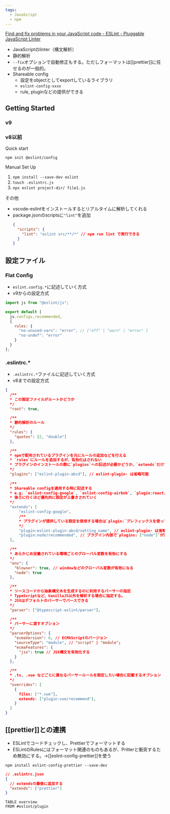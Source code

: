 ```yaml
---
tags:
  - JavaScript
  - npm
---
```

[Find and fix problems in your JavaScript code - ESLint - Pluggable JavaScript Linter](https://eslint.org/)

- JavaScriptのlinter（構文解析）
- 静的解析
- `--fix`オプションで自動修正もする。ただしフォーマットは[[prettier]]に任せるのが一般的。
- Shareable config
	- 設定をobjectとしてexportしているライブラリ
	- `eslint-config-xxxx`
	- rule, pluginなどの提供ができる

## Getting Started
### v9
### v8以前
Quick start
```shell
npm init @eslint/config
```

Manual Set Up
1. `npm install --save-dev eslint`
2. `touch .eslintrc.js`
3. `npx eslint project-dir/ file1.js`

その他
- vscode-eslintをインストールするとリアルタイムに解析してくれる
- package.jsonのscriptsに`"lint"`を追加
	```json
	{
	  "scripts": {
	    "lint": "eslint src/**/*" // npm run lint で実行できる
	  }
	}
	```


## 設定ファイル
### Flat Config
- `eslint.config.*`に記述していく方式
- v9からの設定方式
```js
import js from "@eslint/js";

export default [
  js.configs.recommended,
  {
    rules: {
      "no-unused-vars": "error", // ["off" | "warn" | "error" ]
      "no-undef": "error"
    }
  }
];
```
### .eslintrc.*
- `.eslintrc.*`ファイルに記述していく方式
- v8までの設定方式
```json
{
  /**
  * この設定ファイルがルートかどうか
  */
  "root": true,

  /**
  * 静的解析のルール
  */
  "rules": {
    "quotes": [2, "double"]
  },

  /**
  * npmで配布されているプラグインを元にルールの追加などを行える
  * `rules`にルールを追加するが、有効化はされない
  * プラグインのインストールの際に`plugins`への記述が必要かどうか、`extends`だけでいいかどうかは、導入するプラグインによって異なるので、都度調べる。（プラグインの内部で`plugins`の記載がある場合は、`.eslintrc.*`で`plugins`を記載する必要はない。）
  */
  "plugins": ["eslint-plugin-abcd"], // eslint-plugin- は省略可能
  
  /**
  * Shareable configを適用する時に記述する
  * e.g. `eslint-config-google`, `eslint-config-airbnb`, `plugin:react/recommended`
  * 後ろに行くほど優先的に設定が上書きされていく
  */
  "extends": [
	  "eslint-config-google", 
	  /**
	  * プラグインが提供している設定を使用する場合は`plugin:`プレフィックスを使って以下のように記載する
	  */
	  "plugin:eslint-plugin-abcd/setting_name", // eslint-plugin- は省略可能
	  "plugin:node/recommended", // プラグイン内部で`plugins: ["node"]`が定義されているため、.eslintrc.*でpluginsの記載が不要
  ],

  /**
  * あらかじめ定義されている環境ごとのグローバル変数を有効にする
  */
  "env": {
    "blowser": true, // windowなどのグローバル変数が有効になる
    "node": true
  },

  /**
  * ソースコードから抽象構文木を生成するのに利用するパーサーの指定
  * TypeScriptなど、VanillaJS以外を解析する場合に指定する。
  * JSXはデフォルトのパーサーでパースできる
  */
  "parser": ["@typescript-eslint/parser"],

  /**
  * パーサーに渡すオプション
  */
  "parserOptions": {
    "ecmaVersion": 6, // ECMAScriptのバージョン
    "sourceType": "module", // "script" | "module"; 
    "ecmaFeatures": {
      "jsx": true // JSX構文を有効化する
    }
  },

  /**
  * .ts, .vue などごとに異なるパーサールールを設定したい場合に記載するオプション
  */
  "overrides": [
    {
      files: ["*.vue"],
      extends: ["plugin:vue/recommend"],
    }
  ]
}
```

## [[prettier]]との連携
- ESLintでコードチェックし、Prettierでフォーマットする
- ESLintのRulesにはフォーマット関連のものもあるが、Pritterと衝突するため無効にする。→[[eslint-config-prettier]]を使う
```shell
npm install eslint-config-prettier --save-dev
```
```json
// .eslintrc.json
{
  // extendsの最後に追加する
  "extends": ["prettier"]
}
```

```dataview
TABLE overview
FROM #eslint/plugin
```
